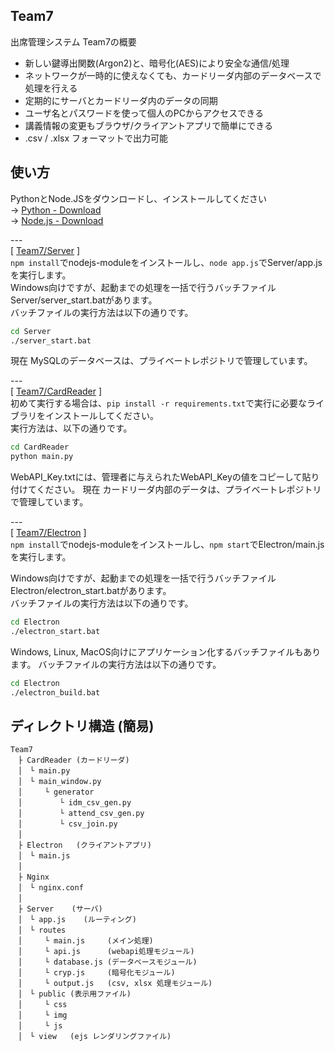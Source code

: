 ## Team7
出席管理システム Team7の概要  
- 新しい鍵導出関数(Argon2)と、暗号化(AES)により安全な通信/処理  
- ネットワークが一時的に使えなくても、カードリーダ内部のデータベースで処理を行える
- 定期的にサーバとカードリーダ内のデータの同期  
- ユーザ名とパスワードを使って個人のPCからアクセスできる  
- 講義情報の変更もブラウザ/クライアントアプリで簡単にできる  
- .csv / .xlsx フォーマットで出力可能  

## 使い方
PythonとNode.JSをダウンロードし、インストールしてください  
-> [Python - Download](https://www.python.org/downloads/)  
-> [Node.js - Download](https://nodejs.org/ja/download/)  

\-\-\-  
\[ [Team7/Server](./Server) \]  
`npm install`でnodejs-moduleをインストールし、`node app.js`でServer/app.jsを実行します。  
Windows向けですが、起動までの処理を一括で行うバッチファイル Server/server_start.batがあります。  
バッチファイルの実行方法は以下の通りです。  
```cmd
cd Server
./server_start.bat
```
現在 MySQLのデータベースは、プライベートレポジトリで管理しています。

\-\-\-    
\[ [Team7/CardReader](./CardRader) \]  
初めて実行する場合は、`pip install -r requirements.txt`で実行に必要なライブラリをインストールしてください。  
実行方法は、以下の通りです。
```cmd
cd CardReader
python main.py
```
WebAPI_Key.txtには、管理者に与えられたWebAPI_Keyの値をコピーして貼り付けてください。
現在 カードリーダ内部のデータは、プライベートレポジトリで管理しています。

\-\-\-    
\[ [Team7/Electron](./Electron) \]  
`npm install`でnodejs-moduleをインストールし、`npm start`でElectron/main.jsを実行します。  

Windows向けですが、起動までの処理を一括で行うバッチファイル Electron/electron_start.batがあります。  
バッチファイルの実行方法は以下の通りです。  
```cmd
cd Electron
./electron_start.bat
```
  
Windows, Linux, MacOS向けにアプリケーション化するバッチファイルもあります。
バッチファイルの実行方法は以下の通りです。  
```cmd
cd Electron
./electron_build.bat
```

## ディレクトリ構造 (簡易)  
```
Team7  
　├ CardReader (カードリーダ)  
　│　└ main.py  
　│　└ main_window.py  
　│　　　└ generator  
　│　　　　　└ idm_csv_gen.py  
　│　　　　　└ attend_csv_gen.py  
　│　　　　　└ csv_join.py  
　│
　├ Electron   (クライアントアプリ)  
　│　└ main.js  
　│
　├ Nginx  
　│　└ nginx.conf  
　│
　├ Server    (サーバ)  
　│　└ app.js    (ルーティング)  
　│　└ routes  
　│　　　└ main.js     (メイン処理)  
　│　　　└ api.js      (webapi処理モジュール)  
　│　　　└ database.js (データベースモジュール)  
　│　　　└ cryp.js     (暗号化モジュール)  
　│　　　└ output.js   (csv, xlsx 処理モジュール)  
　│　└ public (表示用ファイル)  
　│　　　└ css  
　│　　　└ img  
　│　　　└ js  
　│　└ view   (ejs レンダリングファイル)  
  
```

